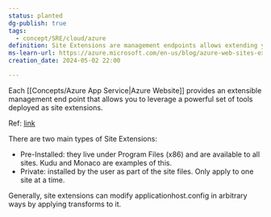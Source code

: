```yaml
---
status: planted
dg-publish: true
tags:
  - concept/SRE/cloud/azure
definition: Site Extensions are management endpoints allows extending your site management tools.
ms-learn-url: https://azure.microsoft.com/en-us/blog/azure-web-sites-extensions/
creation_date: 2024-05-02 22:00

---
```


Each [[Concepts/Azure App Service|Azure Website]] provides an extensible management end point that allows you to leverage a powerful set of tools deployed as site extensions.

Ref: [link](https://github.com/projectkudu/kudu/wiki/Azure-Site-Extensions)

There are two main types of Site Extensions:
* Pre-Installed: they live under Program Files (x86) and are available to all sites. Kudu and Monaco are examples of this.
* Private: installed by the user as part of the site files. Only apply to one site at a time.

Generally, site extensions can modify applicationhost.config in arbitrary ways by applying transforms to it. 